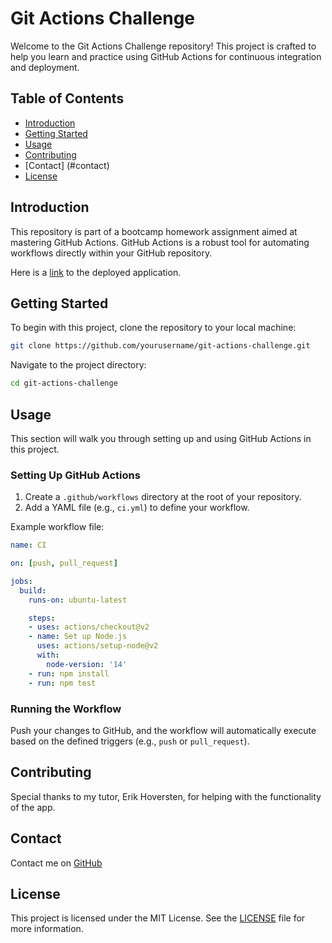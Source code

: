 # Git Actions Challenge

Welcome to the Git Actions Challenge repository! This project is crafted to help you learn and practice using GitHub Actions for continuous integration and deployment.

## Table of Contents

- [Introduction](#introduction)
- [Getting Started](#getting-started)
- [Usage](#usage)
- [Contributing](#contributing)
- [Contact] (#contact)
- [License](#license)

## Introduction

This repository is part of a bootcamp homework assignment aimed at mastering GitHub Actions. GitHub Actions is a robust tool for automating workflows directly within your GitHub repository.

Here is a [link](https://github-actions-challenge-vsfx.onrender.com) to the deployed application.

## Getting Started

To begin with this project, clone the repository to your local machine:

```bash
git clone https://github.com/yourusername/git-actions-challenge.git
```

Navigate to the project directory:

```bash
cd git-actions-challenge
```

## Usage

This section will walk you through setting up and using GitHub Actions in this project.

### Setting Up GitHub Actions

1. Create a `.github/workflows` directory at the root of your repository.
2. Add a YAML file (e.g., `ci.yml`) to define your workflow.

Example workflow file:

```yaml
name: CI

on: [push, pull_request]

jobs:
  build:
    runs-on: ubuntu-latest

    steps:
    - uses: actions/checkout@v2
    - name: Set up Node.js
      uses: actions/setup-node@v2
      with:
        node-version: '14'
    - run: npm install
    - run: npm test
```

### Running the Workflow

Push your changes to GitHub, and the workflow will automatically execute based on the defined triggers (e.g., `push` or `pull_request`).

## Contributing

Special thanks to my tutor, Erik Hoversten, for helping with the functionality of the app.

## Contact

Contact me on [GitHub](https://github.com/mcaiati2)

## License

This project is licensed under the MIT License. See the [LICENSE](LICENSE) file for more information.
